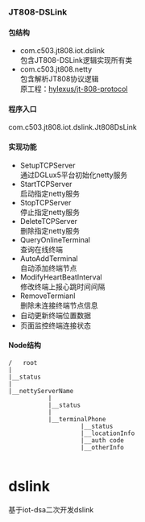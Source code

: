 ### JT808-DSLink
#### 包结构
* com.c503.jt808.iot.dslink<br>
包含JT808-DSLink逻辑实现所有类
* com.c503.jt808.netty<br>
包含解析JT808协议逻辑<br>
原工程：[hylexus/jt-808-protocol](https://github.com/hylexus/jt-808-protocol)
#### 程序入口
com.c503.jt808.iot.dslink.Jt808DsLink
#### 实现功能
* SetupTCPServer<br>
通过DGLux5平台初始化netty服务
* StartTCPServer<br>
启动指定netty服务
* StopTCPServer<br>
停止指定netty服务
* DeleteTCPServer<br>
删除指定netty服务
* QueryOnlineTerminal<br>
查询在线终端
* AutoAddTerminal<br>
自动添加终端节点
* ModifyHeartBeatInterval<br>
修改终端上报心跳时间间隔
* RemoveTermianl<br>
删除未连接终端节点信息
* 自动更新终端位置数据<br>
* 页面监控终端连接状态
#### Node结构
````
/   root
|
|__status
|
|__nettyServerName
           |
           |__status
           |
           |__terminalPhone
                    |__status
                    |__locationInfo
                    |__auth code
                    |__otherInfo


````
# dslink
基于iot-dsa二次开发dslink
